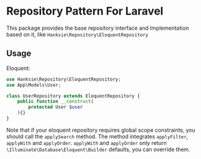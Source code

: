# Repository Pattern For Laravel

This package provides the base repository interface and Implementation based on it, like `Hanksie\Repository\EloquentRepository`

## Usage

Eloquent:

```php
use Hanksie\Repository\EloquentRepository;
use App\Models\User;

class UserRepository extends EloquentRepository {
    public function __construct(
        protected User $user
    ){}
}
```

Note that if your eloquent repository requires global scope constraints, you should call the `applySearch` method. The method integrates `applyFilter`, `applyWith` and `applyOrder`.
`applyWith` and `applyOrder` only return `\Illuminate\Database\Eloquent\Builder` defaults, you can override them.
